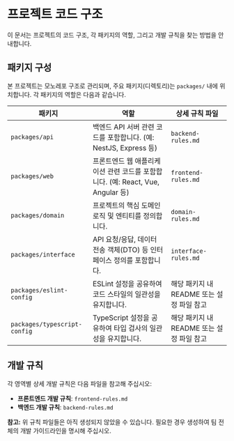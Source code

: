 # 프로젝트 코드 구조

이 문서는 프로젝트의 코드 구조, 각 패키지의 역할, 그리고 개발 규칙을 찾는 방법을 안내합니다.

## 패키지 구성

본 프로젝트는 모노레포 구조로 관리되며, 주요 패키지(디렉토리)는 `packages/` 내에 위치합니다. 각 패키지의 역할은 다음과 같습니다.

| 패키지             | 역할                                                                 | 상세 규칙 파일                               |
| ------------------ | -------------------------------------------------------------------- | -------------------------------------------- |
| `packages/api`     | 백엔드 API 서버 관련 코드를 포함합니다. (예: NestJS, Express 등)          | `backend-rules.md`                        |
| `packages/web`     | 프론트엔드 웹 애플리케이션 관련 코드를 포함합니다. (예: React, Vue, Angular 등) | `frontend-rules.md`                        |
| `packages/domain`  | 프로젝트의 핵심 도메인 로직 및 엔티티를 정의합니다.                      | `domain-rules.md` |
| `packages/interface` | API 요청/응답, 데이터 전송 객체(DTO) 등 인터페이스 정의를 포함합니다.    | `interface-rules.md` |
| `packages/eslint-config` | ESLint 설정을 공유하여 코드 스타일의 일관성을 유지합니다.                | 해당 패키지 내 README 또는 설정 파일 참고      |
| `packages/typescript-config` | TypeScript 설정을 공유하여 타입 검사의 일관성을 유지합니다.             | 해당 패키지 내 README 또는 설정 파일 참고      |

## 개발 규칙

각 영역별 상세 개발 규칙은 다음 파일을 참고해 주십시오:

*   **프론트엔드 개발 규칙**: `frontend-rules.md`
*   **백엔드 개발 규칙**: `backend-rules.md`

**참고:** 위 규칙 파일들은 아직 생성되지 않았을 수 있습니다. 필요한 경우 생성하여 팀 전체의 개발 가이드라인을 명시해 주십시오.
